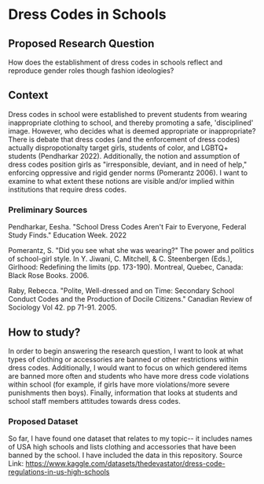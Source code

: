 # Dress Codes in Schools
## Proposed Research Question
How does the establishment of dress codes in schools reflect and reproduce gender roles though fashion ideologies?

## Context
Dress codes in school were established to prevent students from wearing inappropriate clothing to school, and thereby promoting a safe, 'disciplined' image. However, who decides what is deemed appropriate or inappropriate? There is debate that dress codes (and the enforcement of dress codes) actually dispropotionalty target girls, students of color, and LGBTQ+ students (Pendharkar 2022). Additionally, the notion and assumption of dress codes position girls as "irresponsible, deviant, and in need of help," enforcing oppressive and rigid gender norms (Pomerantz 2006). I want to examine to what extent these notions are visible and/or implied within institutions that require dress codes. 

### Preliminary Sources
Pendharkar, Eesha. "School Dress Codes Aren't Fair to Everyone, Federal Study Finds." Education Week. 2022

Pomerantz, S. "Did you see what she was wearing?" The power and politics of school-girl style. In Y. Jiwani, C. Mitchell, & C. Steenbergen (Eds.), Girlhood: Redefining the limits (pp. 173-190). Montreal, Quebec, Canada: Black Rose Books. 2006.

Raby, Rebecca. "Polite, Well-dressed and on Time: Secondary School Conduct Codes and the Production of Docile Citizens." Canadian Review of Sociology Vol 42. pp 71-91. 2005. 

## How to study? 
In order to begin answering the research question, I want to look at what types of clothing or accessories are banned or other restrictions within dress codes. Additionally, I would want to focus on which gendered items are banned more often and students who have more dress code violations within school (for example, if girls have more violations/more severe punishments then boys). Finally, information that looks at students and school staff members attitudes towards dress codes.

### Proposed Dataset 
So far, I have found one dataset that relates to my topic-- it includes names of USA high schools and lists clothing and accessories that have been banned by the school. I have included the data in this repository. Source Link: https://www.kaggle.com/datasets/thedevastator/dress-code-regulations-in-us-high-schools 
